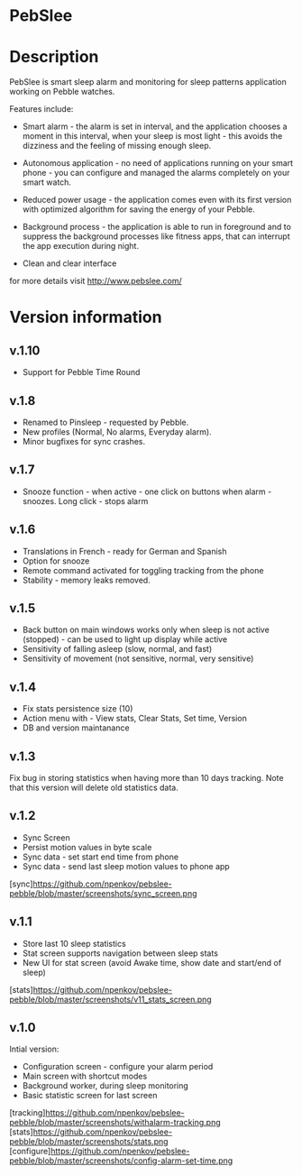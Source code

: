PebSlee
==============

# Description

PebSlee is smart sleep alarm and monitoring for sleep patterns application working on Pebble watches.

Features include:

* Smart alarm - the alarm is set in interval, and the application chooses a moment in this interval, when your sleep is most light - this avoids the dizziness and the feeling of missing enough sleep.

* Autonomous application - no need of applications running on your smart phone - you can configure and managed the alarms completely on your smart watch.

* Reduced power usage - the application comes even with its first version with optimized algorithm for saving the energy of your Pebble.

* Background process - the application is able to run in foreground and to suppress the background processes like fitness apps, that can interrupt the app execution during night.

* Clean and clear interface

for more details visit http://www.pebslee.com/

# Version information

## v.1.10

* Support for Pebble Time Round

## v.1.8

* Renamed to Pinsleep - requested by Pebble.
* New profiles (Normal, No alarms, Everyday alarm).
* Minor bugfixes for sync crashes. 

## v.1.7

* Snooze function - when active - one click on buttons when alarm - snoozes. Long click - stops alarm

## v.1.6

* Translations in French - ready for German and Spanish
* Option for snooze
* Remote command activated for toggling tracking from the phone
* Stability - memory leaks removed.

## v.1.5

* Back button on main windows works only when sleep is not active (stopped) - can be used to light up display while active
* Sensitivity of falling asleep (slow, normal, and fast)
* Sensitivity of movement (not sensitive, normal, very sensitive)

## v.1.4

* Fix stats persistence size (10)
* Action menu with - View stats, Clear Stats, Set time, Version
* DB and version maintanance

## v.1.3

Fix bug in storing statistics when having more than 10 days tracking. Note that this version will delete old statistics data.

## v.1.2

* Sync Screen
* Persist motion values in byte scale
* Sync data - set start end time from phone
* Sync data - send last sleep motion values to phone app

[sync]https://github.com/npenkov/pebslee-pebble/blob/master/screenshots/sync_screen.png

## v.1.1

* Store last 10 sleep statistics
* Stat screen supports navigation between sleep stats
* New UI for stat screen (avoid Awake time, show date and start/end of sleep)

[stats]https://github.com/npenkov/pebslee-pebble/blob/master/screenshots/v11_stats_screen.png

## v.1.0

Intial version:

* Configuration screen - configure your alarm period
* Main screen with shortcut modes
* Background worker, during sleep monitoring
* Basic statistic screen for last screen

[tracking]https://github.com/npenkov/pebslee-pebble/blob/master/screenshots/withalarm-tracking.png
[stats]https://github.com/npenkov/pebslee-pebble/blob/master/screenshots/stats.png
[configure]https://github.com/npenkov/pebslee-pebble/blob/master/screenshots/config-alarm-set-time.png
